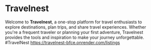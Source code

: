 # Travelnest

Welcome to **Travelnest**, a one-stop platform for travel enthusiasts to explore destinations, plan trips, and share travel experiences. 
Whether you're a frequent traveler or planning your first adventure, Travelnest provides the tools and inspiration to make your journey unforgettable.
#TravelNest
https://travelnest-bfce.onrender.com/listings
